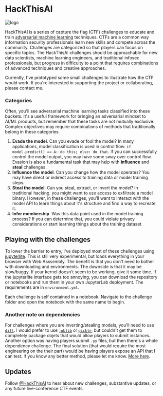 # HackThisAI
![logo](htai.png)

HackThisAI is a series of capture the flag (CTF) challenges to educate and train [adversarial machine learning](https://en.wikipedia.org/wiki/Adversarial_machine_learning) techniques. CTFs are a common way information security professionals learn new skills and compete across the community. Challenges are categorized so that players can focus on specific topics. The HackThisAI challenges should be approachable for new data scientists, machine learning engineers, and traditional infosec professionals, but progress in difficulty to a point that requires combinations of advanced techniques and creative approaches.

Currently, I've prototyped some small challenges to illustrate how the CTF would work. If you're interested in supporting the project or collaborating, please contact me.  

### Categories
Often, you'll see adversarial machine learning tasks classified into these buckets. It's a useful framework for bringing an adversarial mindset to AI/ML products, but remember that these tasks are not mutually exclusive. Complex objectives may require combinations of methods that traditionally belong in these categories.

1. **Evade the model**. Can you evade or fool the model? In many applications, model classification is used in control flow: `if model.predict() == A: do this; else: do that`. If you can successfully control the model output, you may have some sway over control flow. Evasion is also a fundamental task that may help with **influence** and **steal** challenges.
2. **Influence the model**. Can you change how the model operates? You may have direct or indirect access to training data or model training steps.
3. **Steal the model**. Can you steal, extract, or invert the model? In traditional hacking, you might want to use access to exfiltrate a model binary. However, in these challenges, you'll want to interact with the model API to learn things about it's structure and find a way to recreate it.
4. **Infer membership**. Was this data point used in the model training process? If you can determine that, you could violate privacy considerations or start learning things about the training dataset.

## Playing with the challenges

To lower the barrier to entry, I've deployed most of these challenges using [jupyterlite](https://jupyterlite.readthedocs.io/en/latest/). This is still very experimental, but loads everything in your browser with Web Asssembly. The benefit is that you don't need to bother with downloading and environments. The downside is that it may be slow/buggy. If your kernel doesn't seem to be working, give it some time. If the jupyterlite interface gets too annoying, you can download the repository or notebooks and run them in your own JupyterLab deployment. The requirements are in `environment.yml`.

Each challenge is self contained in a notebook. Navigate to the challenge folder and open the notebook with the same name to begin.


### Another note on dependencies

For challenges where you are inverting/stealing models, you'll need to use [`dill`](https://pypi.org/project/dill/). I would prefer to use [`joblib`](https://joblib.readthedocs.io/en/latest/) or [`pickle`](https://docs.python.org/3/library/pickle.html), but couldn't get them to completely package objets that would allow players to submit instances. Another option was having players submit `.py` files, but then there's a whole dependency challenge. The final solution (that would require the most engineering on the their part) would be having players expose an API that I can test. If you know any better method, please let me know. [More here](https://josephtlucas.github.io/blog/content/objects_through_space.html).

## Updates
Follow [@HackThisAI](https://twitter.com/HackThisAI) to hear about new challenges, substantive updates, or any future live-conference CTF events.
